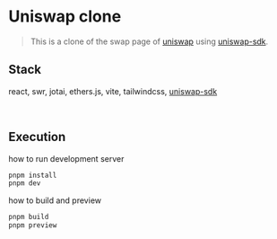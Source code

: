 # Uniswap clone

> This is a clone of the swap page of [uniswap](https://app.uniswap.org/#/swap) using [uniswap-sdk](https://docs.uniswap.org/sdk/v3/overview).

## Stack

react, swr, jotai, ethers.js, vite, tailwindcss, [uniswap-sdk](https://docs.uniswap.org/sdk/v3/overview)

<br/>

## Execution

how to run development server

```bash
pnpm install
pnpm dev
```

how to build and preview

```bash
pnpm build
pnpm preview
```
